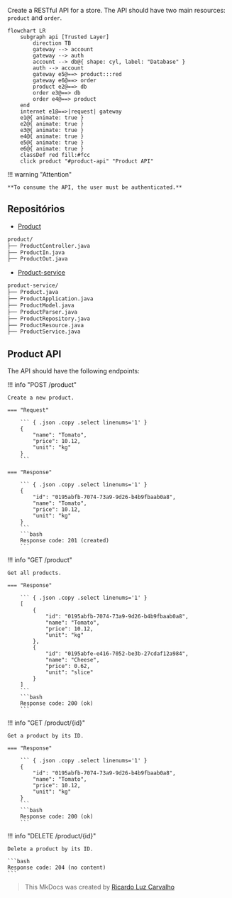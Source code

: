 
Create a RESTful API for a store. The API should have two main resources: `product` and `order`.

``` mermaid
flowchart LR
    subgraph api [Trusted Layer]
        direction TB
        gateway --> account
        gateway --> auth
        account --> db@{ shape: cyl, label: "Database" }
        auth --> account
        gateway e5@==> product:::red
        gateway e6@==> order
        product e2@==> db
        order e3@==> db
        order e4@==> product
    end
    internet e1@==>|request| gateway
    e1@{ animate: true }
    e2@{ animate: true }
    e3@{ animate: true }
    e4@{ animate: true }
    e5@{ animate: true }
    e6@{ animate: true }
    classDef red fill:#fcc
    click product "#product-api" "Product API"
```

!!! warning "Attention"

    **To consume the API, the user must be authenticated.**

## Repositórios
- [Product](https://github.com/RicardolCarvalho/product)

```bash
product/
├── ProductController.java
├── ProductIn.java
├── ProductOut.java
```

- [Product-service](https://github.com/RicardolCarvalho/product-service)

```bash
product-service/
├── Product.java
├── ProductApplication.java
├── ProductModel.java
├── ProductParser.java
├── ProductRepository.java
├── ProductResource.java
├── ProductService.java
```


## Product API

The API should have the following endpoints:

!!! info "POST /product"

    Create a new product.

    === "Request"

        ``` { .json .copy .select linenums='1' }
        {
            "name": "Tomato",
            "price": 10.12,
            "unit": "kg"
        }
        ```

    === "Response"

        ``` { .json .copy .select linenums='1' }
        {
            "id": "0195abfb-7074-73a9-9d26-b4b9fbaab0a8",
            "name": "Tomato",
            "price": 10.12,
            "unit": "kg"
        }
        ```
        ```bash
        Response code: 201 (created)
        ```

!!! info "GET /product"

    Get all products.

    === "Response"

        ``` { .json .copy .select linenums='1' }
        [
            {
                "id": "0195abfb-7074-73a9-9d26-b4b9fbaab0a8",
                "name": "Tomato",
                "price": 10.12,
                "unit": "kg"
            },
            {
                "id": "0195abfe-e416-7052-be3b-27cdaf12a984",
                "name": "Cheese",
                "price": 0.62,
                "unit": "slice"
            }
        ]
        ```
        ```bash
        Response code: 200 (ok)
        ```

!!! info "GET /product/{id}"

    Get a product by its ID.

    === "Response"

        ``` { .json .copy .select linenums='1' }
        {
            "id": "0195abfb-7074-73a9-9d26-b4b9fbaab0a8",
            "name": "Tomato",
            "price": 10.12,
            "unit": "kg"
        }
        ```
        ```bash
        Response code: 200 (ok)
        ```

!!! info "DELETE /product/{id}"

    Delete a product by its ID.

    ```bash
    Response code: 204 (no content)
    ```

> This MkDocs was created by [Ricardo Luz Carvalho](https://github.com/RicardolCarvalho)